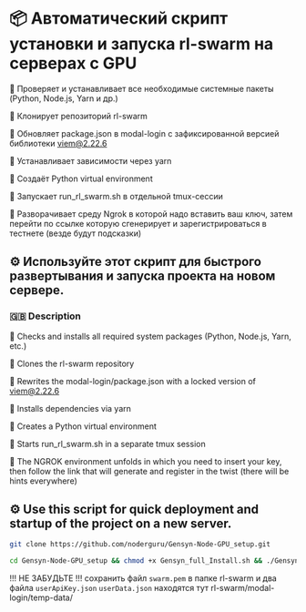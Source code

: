 # 📦 Автоматический скрипт установки и запуска rl-swarm на серверах с GPU

🔹 Проверяет и устанавливает все необходимые системные пакеты (Python, Node.js, Yarn и др.)

🔹 Клонирует репозиторий rl-swarm

🔹 Обновляет package.json в modal-login с зафиксированной версией библиотеки viem@2.22.6

🔹 Устанавливает зависимости через yarn

🔹 Создаёт Python virtual environment

🔹 Запускает run_rl_swarm.sh в отдельной tmux-сессии

🔹 Разворачивает среду Ngrok в которой надо вставить ваш ключ, затем перейти по ссылке которую сгенерирует и зарегистрироваться в тестнете (везде будут подсказки)

## ⚙️ Используйте этот скрипт для быстрого развертывания и запуска проекта на новом сервере.

### 🇬🇧 Description

🔹 Checks and installs all required system packages (Python, Node.js, Yarn, etc.)

🔹 Clones the rl-swarm repository

🔹 Rewrites the modal-login/package.json with a locked version of viem@2.22.6

🔹 Installs dependencies via yarn

🔹 Creates a Python virtual environment

🔹 Starts run_rl_swarm.sh in a separate tmux session

🔹 The NGROK environment unfolds in which you need to insert your key, then follow the link that will generate and register in the twist (there will be hints everywhere)

## ⚙️ Use this script for quick deployment and startup of the project on a new server.

```Bash
git clone https://github.com/noderguru/Gensyn-Node-GPU_setup.git
```
```Bash
cd Gensyn-Node-GPU_setup && chmod +x Gensyn_full_Install.sh && ./Gensyn_full_Install.sh
```
!!! НЕ ЗАБУДЬТЕ !!! сохранить файл ```swarm.pem``` в папке rl-swarm и два файла ```userApiKey.json``` ```userData.json``` находятся тут rl-swarm/modal-login/temp-data/


